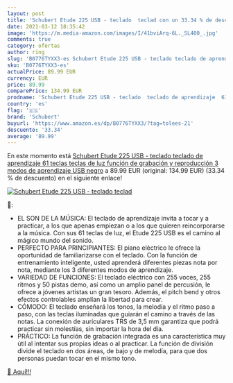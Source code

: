 ```yaml
---
layout: post
title: 'Schubert Etude 225 USB - teclado  teclad con un 33.34 % de descuento'
date: 2021-03-12 18:35:42
image: 'https://m.media-amazon.com/images/I/41bviArq-6L._SL400_.jpg'
comments: true
category: ofertas
author: ring
slug: 'B0776TYXX3-es Schubert Etude 225 USB - teclado teclado de aprendizaje 61...'
sku: 'B0776TYXX3-es'
actualPrice: 89.99 EUR
currency: EUR
price: 89.99
comparePrice: 134.99 EUR
prodname: 'Schubert Etude 225 USB - teclado  teclado de aprendizaje  61 teclas  teclas de luz  función de grabación y reproducción  3 modos de aprendizaje  USB  negro'
country: 'es'
flag: '🇪🇸'
brand: 'Schubert'
buyurl: 'https://www.amazon.es/dp/B0776TYXX3/?tag=tolees-21'
descuento: '33.34'
average: '89.99'
---
```


En este momento está [Schubert Etude 225 USB - teclado  teclado de aprendizaje  61 teclas  teclas de luz  función de grabación y reproducción  3 modos de aprendizaje  USB  negro](https://www.amazon.es/dp/B0776TYXX3/?tag=tolees-21) a 89.99 EUR (original: 134.99 EUR) (33.34 %  de descuento) en el siguiente enlace!

[![Schubert Etude 225 USB - teclado  teclad](https://m.media-amazon.com/images/I/41bviArq-6L._SL400_.jpg)](https://www.amazon.es/dp/B0776TYXX3/?tag=tolees-21)

🔎:

- EL SON DE LA MÚSICA: El teclado de aprendizaje invita a tocar y a practicar, a los que apenas empiezan o a los que quieren reincorporarse a la música. Con sus 61 teclas de luz, el Etude 225 USB es el camino al mágico mundo del sonido.
- PERFECTO PARA PRINCIPIANTES: El piano eléctrico le ofrece la oportunidad de familiarizarse con el teclado. Con la función de entrenamiento inteligente, usted aprenderá diferentes piezas nota por nota, mediante los 3 diferentes modos de aprendizaje.
- VARIEDAD DE FUNCIONES: El teclado eléctrico con 255 voces, 255 ritmos y 50 pistas demo, así como un amplio panel de percusión, le ofrece a jóvenes artistas un gran tesoro. Además, el pitch bend y otros efectos controlables amplían la libertad para crear.
- CÓMODO: El teclado enseñará los tonos, la melodía y el ritmo paso a paso, con las teclas iluminadas que guiarán el camino a través de las notas. La conexión de auriculares TRS de 3,5 mm garantiza que podrá practicar sin molestías, sin importar la hora del día.
- PRÁCTICO: La función de grabación integrada es una característica muy útil al intentar sus propias ideas o al practicar. La función de división divide el teclado en dos áreas, de bajo y de melodía, para que dos personas puedan tocar en el mismo tono.

[🛒 Aquí!!!](https://www.amazon.es/dp/B0776TYXX3/?tag=tolees-21)
